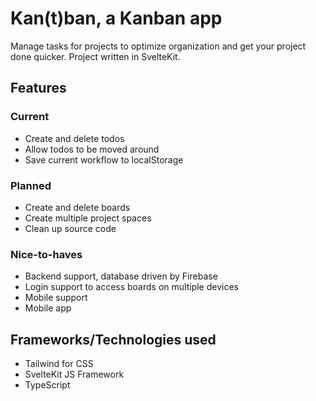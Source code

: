 # Kan(t)ban, a Kanban app
Manage tasks for projects to optimize organization and get your project done quicker. Project written in SvelteKit.

## Features

### Current
- Create and delete todos
- Allow todos to be moved around
- Save current workflow to localStorage

### Planned
- Create and delete boards
- Create multiple project spaces
- Clean up source code

### Nice-to-haves
- Backend support, database driven by Firebase
- Login support to access boards on multiple devices
- Mobile support
- Mobile app

## Frameworks/Technologies used
- Tailwind for CSS
- SvelteKit JS Framework
- TypeScript
